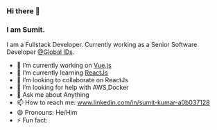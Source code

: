 ### Hi there 👋
### I am Sumit.
I am a Fullstack Developer. Currently working as a Senior Software Developer [@Global IDs](https://www.globalids.com/).
<!-- ![inkedIn](www.linkedin.com/in/sumit-kumar-a0b037128) -->

- 🔭 I’m currently working on [Vue.js](https://vuejs.org/)
- 🌱 I’m currently learning [ReactJs](https://reactjs.org/)
- 👯 I’m looking to collaborate on ReactJs
- 🤔 I’m looking for help with AWS,Docker
- 💬 Ask me about Anything
- 📫 How to reach me: www.linkedin.com/in/sumit-kumar-a0b037128
- 😄 Pronouns: He/Him
- ⚡ Fun fact:
